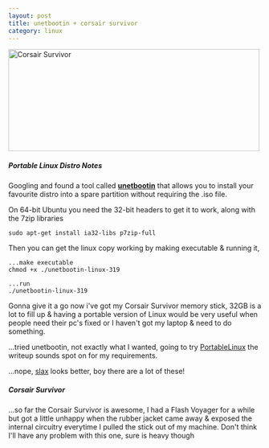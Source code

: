 ```yaml
---
layout: post
title: unetbootin + corsair survivor
category: linux
---
```


<a href="http://www.flickr.com/photos/indieflickr/3463481869/" title="Corsair Survivor by John Griffiths, on Flickr"><img src="//farm4.static.flickr.com/3602/3463481869_fab2b04f21.jpg" width="500" height="203" alt="Corsair Survivor" /></a>

##### Portable Linux Distro Notes

Googling and found a tool called **[unetbootin](http://unetbootin.sourceforge.net/)** that allows you to install your favourite distro into a spare partition without requiring the .iso file.

On 64-bit Ubuntu you need the 32-bit headers to get it to work, along with the 7zip libraries

    sudo apt-get install ia32-libs p7zip-full

Then you can get the linux copy working by making executable & running it,

    ...make executable
    chmod +x ./unetbootin-linux-319
    
    ...run
    ./unetbootin-linux-319

Gonna give it a go now i've got my Corsair Survivor memory stick, 32GB is a lot to fill up & having a portable version of Linux would be very useful when people need their pc's fixed or I haven't got my laptop & need to do something.

...tried unetbootin, not exactly what I wanted, going to try [PortableLinux](http://rudd-o.com/new-projects/portablelinux) the writeup sounds spot on for my requirements.

...nope, [slax](http://www.slax.org/) looks better, boy there are a lot of these!

##### Corsair Survivor

...so far the Corsair Survivor is awesome, I had a Flash Voyager for a while but got a little unhappy when the rubber jacket came away & exposed the internal circuitry everytime I pulled the stick out of my machine.  Don't think I'll have any problem with this one, sure is heavy though
